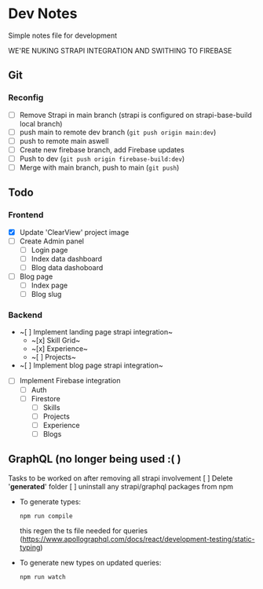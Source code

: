 # Dev Notes

Simple notes file for development

WE'RE NUKING STRAPI INTEGRATION AND SWITHING TO FIREBASE

## Git

### Reconfig

- [ ] Remove Strapi in main branch (strapi is configured on strapi-base-build local branch)
- [ ] push main to remote dev branch (`git push origin main:dev`)
- [ ] push to remote main aswell
- [ ] Create new firebase branch, add Firebase updates
- [ ] Push to dev (`git push origin firebase-build:dev`)
- [ ] Merge with main branch, push to main (`git push`)

## Todo

### Frontend

- [x] Update 'ClearView' project image
- [ ] Create Admin panel
  - [ ] Login page
  - [ ] Index data dashboard
  - [ ] Blog data dashoboard
- [ ] Blog page
  - [ ] Index page
  - [ ] Blog slug

### Backend

- ~[ ] Implement landing page strapi integration~
  - ~[x] Skill Grid~
  - ~[x] Experience~
  - ~[ ] Projects~
- ~[ ] Implement blog page strapi integration~
- [ ] Implement Firebase integration
  - [ ] Auth
  - [ ] Firestore
    - [ ] Skills
    - [ ] Projects
    - [ ] Experience
    - [ ] Blogs

## GraphQL (no longer being used :( )

Tasks to be worked on after removing all strapi involvement
[ ] Delete '__generated__' folder
[ ] uninstall any strapi/graphql packages from npm

- To generate types:

  `npm run compile`

  this regen the ts file needed for queries (<https://www.apollographql.com/docs/react/development-testing/static-typing>)

- To generate new types on updated queries:

    `npm run watch`
